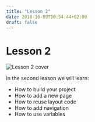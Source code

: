 ```yaml
---
title: "Lesson 2"
date: 2018-10-09T10:54:44+02:00
draft: false
---
```


# Lesson 2

![Lesson 2 cover](/img/making-a-website-with-hugo-lesson2.jpg)

In the second leason we will learn:

- How to build your project
- How to add a new page
- How to reuse layout code
- How to add navigation
- How to use variables

<!--more-->
